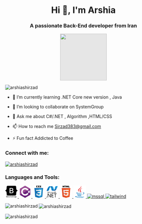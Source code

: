 <h1 align="center">Hi 👋, I'm Arshia</h1>
<h3 align="center">A passionate Back-End developer from Iran</h3>

<img style="display: block;-webkit-user-select: none;margin: auto;cursor: zoom-in;background-color: hsl(0, 0%, 90%);" src="https://i.pinimg.com/originals/ef/09/36/ef0936558e58d6bebf73fee2ae895fe3.gif" width="150" height="150">
<p align="left"> <img src="https://komarev.com/ghpvc/?username=arshiashirzad&label=Profile%20views&color=0e75b6&style=flat" alt="arshiashirzad" /> </p>

- 🌱 I’m currently learning .NET Core new version , Java

- 👯 I’m looking to collaborate on SystemGroup

- 💬 Ask me about C#/.NET , Algorithm ,HTML/CSS

- 📫 How to reach me Sirzad383@gmail.com

- ⚡ Fun fact Addicted to Coffee

<h3 align="left">Connect with me:</h3>
<p align="left">
<a href="https://linkedin.com/in/arshiashirzad" target="blank"><img align="center" src="https://raw.githubusercontent.com/rahuldkjain/github-profile-readme-generator/master/src/images/icons/Social/linked-in-alt.svg" alt="arshiashirzad" height="30" width="40" /></a>
</p>

<h3 align="left">Languages and Tools:</h3>
<p align="left"> <a href="https://getbootstrap.com" target="_blank" rel="noreferrer"> <img src="https://raw.githubusercontent.com/devicons/devicon/master/icons/bootstrap/bootstrap-plain-wordmark.svg" alt="bootstrap" width="40" height="40"/> </a> <a href="https://www.w3schools.com/cs/" target="_blank" rel="noreferrer"> <img src="https://raw.githubusercontent.com/devicons/devicon/master/icons/csharp/csharp-original.svg" alt="csharp" width="40" height="40"/> </a> <a href="https://www.w3schools.com/css/" target="_blank" rel="noreferrer"> <img src="https://raw.githubusercontent.com/devicons/devicon/master/icons/css3/css3-original-wordmark.svg" alt="css3" width="40" height="40"/> </a> <a href="https://dotnet.microsoft.com/" target="_blank" rel="noreferrer"> <img src="https://raw.githubusercontent.com/devicons/devicon/master/icons/dot-net/dot-net-original-wordmark.svg" alt="dotnet" width="40" height="40"/> </a> <a href="https://www.w3.org/html/" target="_blank" rel="noreferrer"> <img src="https://raw.githubusercontent.com/devicons/devicon/master/icons/html5/html5-original-wordmark.svg" alt="html5" width="40" height="40"/> </a> <a href="https://www.java.com" target="_blank" rel="noreferrer"> <img src="https://raw.githubusercontent.com/devicons/devicon/master/icons/java/java-original.svg" alt="java" width="40" height="40"/> </a> <a href="https://www.microsoft.com/en-us/sql-server" target="_blank" rel="noreferrer"> <img src="https://www.svgrepo.com/show/303229/microsoft-sql-server-logo.svg" alt="mssql" width="40" height="40"/> </a> <a href="https://tailwindcss.com/" target="_blank" rel="noreferrer"> <img src="https://www.vectorlogo.zone/logos/tailwindcss/tailwindcss-icon.svg" alt="tailwind" width="40" height="40"/> </a> </p>

<p><img align="left" src="https://github-readme-stats.vercel.app/api/top-langs?username=arshiashirzad&show_icons=true&locale=en&layout=compact" alt="arshiashirzad" /></p>

<p>&nbsp;<img align="center" src="https://github-readme-stats.vercel.app/api?username=arshiashirzad&show_icons=true&locale=en" alt="arshiashirzad" /></p>

<p><img align="center" src="https://github-readme-streak-stats.herokuapp.com/?user=arshiashirzad&" alt="arshiashirzad" /></p>
